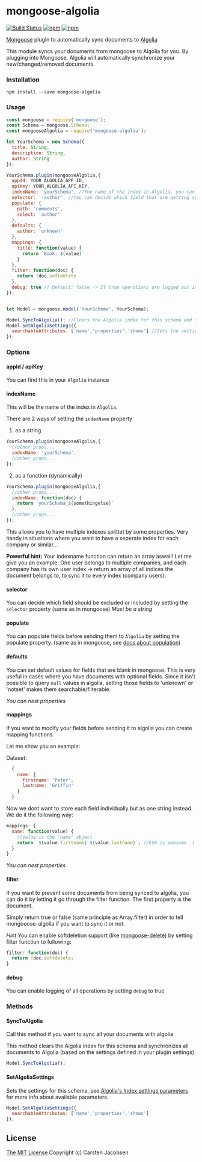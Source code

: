 # mongoose-algolia
[![Build Status](https://travis-ci.org/crsten/mongoose-algolia.svg?branch=master&style=flat-square)](https://travis-ci.org/crsten/mongoose-algolia)
[![npm](https://img.shields.io/npm/dt/mongoose-algolia.svg?style=flat-square)](https://www.npmjs.com/package/mongoose-algolia)
[![npm](https://img.shields.io/npm/v/mongoose-algolia.svg?style=flat-square)](https://www.npmjs.com/package/mongoose-algolia)

[Mongoose](http://mongoosejs.com/) plugin to automatically sync documents to [Algolia](https://www.algolia.com/)

This module syncs your documents from mongoose to Algolia for you. By plugging into Mongoose, Algolia will automatically synchronize your new/changed/removed documents.

### Installation
`npm install --save mongoose-algolia`

### Usage

```js
const mongoose = require('mongoose');
const Schema = mongoose.Schema;
const mongooseAlgolia = require('mongoose-algolia');

let YourSchema = new Schema({
  title: String,
  description: String,
  author: String
});

YourSchema.plugin(mongooseAlgolia,{
  appId: YOUR_ALGOLIA_APP_ID,
  apiKey: YOUR_ALGOLIA_API_KEY,
  indexName: 'yourSchema', //The name of the index in Algolia, you can also pass in a function
  selector: '-author', //You can decide which field that are getting synced to Algolia (same as selector in mongoose)
  populate: {
    path: 'comments',
    select: 'author'
  },
  defaults: {
    author: 'unknown'
  },
  mappings: {
    title: function(value) {
      return `Book: ${value}`
    }
  },
  filter: function(doc) {
    return !doc.softdelete
  },
  debug: true // Default: false -> If true operations are logged out in your console
});


let Model = mongoose.model('YourSchema', YourSchema);

Model.SyncToAlgolia(); //Clears the Algolia index for this schema and synchronizes all documents to Algolia (based on the settings defined in your plugin settings)
Model.SetAlgoliaSettings({
  searchableAttributes: ['name','properties','shows'] //Sets the settings for this schema, see [Algolia's Index settings parameters](https://www.algolia.com/doc/api-client/javascript/settings#set-settings) for more info.
});
```

### Options

#### appId / apiKey
You can find this in your `Algolia` instance

#### indexName

This will be the name of the index in `Algolia`.

There are 2 ways of setting the `indexName` property

1. as a string

```js
YourSchema.plugin(mongooseAlgolia,{
  //other props...
  indexName: 'yourSchema',
  //other props...
});
```

2. as a function (dynamically)

```js
YourSchema.plugin(mongooseAlgolia,{
  //other props...
  indexName: function(doc) {
    return `yourSchema_${somethingelse}`
  },
  //other props...
});
```

This allows you to have multiple indexes splittet by some properties.
Very handy in situations where you want to have a seperate index for each company or similar...

**Powerful hint:** Your indexname function can return an array aswell! Let me give you an example: One user belongs to multiple companies, and each company has its own user index -> return an array of all indices the document belongs to, to sync it to every index (company users).   

#### selector
You can decide which field should be excluded or included by setting the `selector` property (same as in mongoose) *Must be a string*

#### populate
You can populate fields before sending them to `Algolia` by setting the populate property. (same as in mongoose, see [docs about population](http://mongoosejs.com/docs/api.html#document_Document-populate))

#### defaults
You can set default values for fields that are blank in mongoose.
This is very useful in cases where you have documents with optional fields. Since it isn't possible to query `null` values in algolia, setting those fields to 'unknown' or 'notset' makes them searchable/filterable.

*You can nest properties*

#### mappings
If you want to modify your fields before sending it to algolia you can create mapping functions.

Let me show you an example:

Dataset:
```js
  {
    name: {
      firstname: 'Peter',
      lastname: 'Griffin'
    }
  }
```

Now we dont want to store each field individually but as one string instead. We do it the following way:
```js
mappings: {
  name: function(value) {
    //Value is the 'name' object
    return `${value.firstname} ${value.lastname}`; //ES6 is awesome :)
  }
}
```

*You can nest properties*

#### filter
If you want to prevent some documents from being synced to algolia, you can do it by letting it go through the filter function.
The first property is the document.

Simply return true or false (same principle as Array.filter) in order to tell mongooose-algolia if you want to sync it or not.

*Hint* You can enable softdeletion support (like [mongoose-delete](https://github.com/dsanel/mongoose-delete)) by setting filter function to following:

```js
filter: function(doc) {
  return !doc.softdelete;
}
```

#### debug
You can enable logging of all operations by setting `debug` to true

### Methods

#### SyncToAlgolia

Call this method if you want to sync all your documents with algolia

This method clears the Algolia index for this schema and synchronizes all documents to Algolia (based on the settings defined in your plugin settings)

```js
Model.SyncToAlgolia();
```

#### SetAlgoliaSettings

Sets the settings for this schema, see [Algolia's Index settings parameters](https://www.algolia.com/doc/api-client/javascript/settings#set-settings) for more info about available parameters.

```js
Model.SetAlgoliaSettings({
  searchableAttributes: ['name','properties','shows']
});
```

## License

[The MIT License](http://opensource.org/licenses/MIT)
Copyright (c) Carsten Jacobsen
